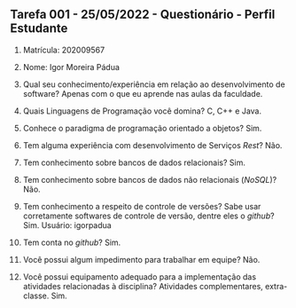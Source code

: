 ## Tarefa 001 - 25/05/2022 - Questionário - Perfil Estudante

1. Matrícula: 202009567
2. Nome: Igor Moreira Pádua

3. Qual seu conhecimento/experiência em relação ao desenvolvimento de software?
Apenas com o que eu aprende nas aulas da faculdade.
4. Quais Linguagens de Programação você domina?
C, C++ e Java.
5. Conhece o paradigma de programação orientado a objetos?
Sim.
6. Tem alguma experiência com desenvolvimento de Serviços _Rest_?
Não.
7. Tem conhecimento sobre bancos de dados relacionais?
Sim.
8. Tem conhecimento sobre bancos de dados não relacionais (_NoSQL_)?
Não.
9. Tem conhecimento a respeito de controle de versões? Sabe usar corretamente softwares de controle de versão, dentre eles o _github_?
Sim.  Usuário: igorpadua
10. Tem conta no _github_?
Sim.
10. Você possui algum impedimento para trabalhar em equipe?
Não.
11. Você possui equipamento adequado para a implementação das atividades relacionadas à disciplina? Atividades complementares, extra-classe.
Sim.

